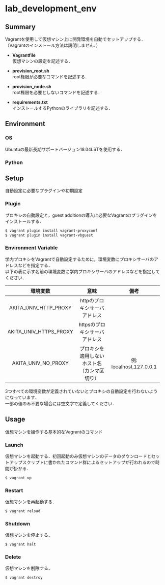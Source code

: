 # lab_development_env

## Summary

Vagrantを使用して仮想マシン上に開発環境を自動でセットアップする．  
（Vagrantのインストール方法は説明しません．）

* **Vagrantfile**  
仮想マシンの設定を記述する．  

* **provision_root.sh**  
root権限が必要なコマンドを記述する．

* **provision_node.sh**  
root権限を必要としないコマンドを記述する．

* **requirements.txt**  
インストールするPythonのライブラリを記述する．

## Environment

### OS

Ubuntuの最新長期サポートバージョン18.04LSTを使用する．


### Python


## Setup

自動設定に必要なプラグインや初期設定

### Plugin

プロキシの自動設定と，guest additionの導入に必要なVagrantのプラグインをインストールする．

```bash
$ vagrant plugin install vagrant-proxyconf
$ vagrant plugin install vagrant-vbguest
```

### Environment Variable

学内プロキシをVagrantで自動設定するために，環境変数にプロキシサーバのアドレスなどを指定する．  
以下の表に示す名前の環境変数に学内プロキシサーバのアドレスなどを指定してください．

|環境変数|意味|備考|
|:---:|:----:|:---:|
|AKITA_UNIV_HTTP_PROXY|httpのプロキシサーバアドレス||
|AKITA_UNIV_HTTPS_PROXY|httpsのプロキシサーバアドレス||
|AKITA_UNIV_NO_PROXY|プロキシを適用しないホスト名（カンマ区切り）|例: localhost,127.0.0.1|

3つすべての環境変数が定義されていないとプロキシの自動設定を行わないようになっています．  
一部の値のみ不要な場合には空文字で定義してください．


## Usage

仮想マシンを操作する基本的なVagrantのコマンド

### Launch

仮想マシンを起動する．初回起動のみ仮想マシンのデータのダウンロードとセットアップスクリプトに書かれたコマンド群によるセットアップが行われるので時間が掛かる．

```bash
$ vagrant up
```

### Restart

仮想マシンを再起動する．

```bash
$ vagrant reload
```

### Shutdown

仮想マシンを停止する．

```bash
$ vagrant halt
```

### Delete

仮想マシンを削除する．

```bash
$ vagrant destroy
```
